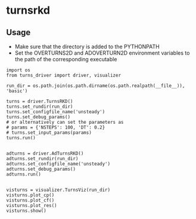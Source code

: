 # turnsrkd

## Usage

- Make sure that the directory is added to the PYTHONPATH
- Set the OVERTURNS2D and ADOVERTURN2D environment variables to the path of the corresponding executable

```
import os
from turns_driver import driver, visualizer

run_dir = os.path.join(os.path.dirname(os.path.realpath(__file__)), 'basic')

turns = driver.TurnsRKD()
turns.set_rundir(run_dir)
turns.set_configfile_name('unsteady')
turns.set_debug_params()
# or alternatively can set the parameters as 
# params = {'NSTEPS': 100, 'DT': 0.2}
# turns.set_input_params(params)
turns.run()


adturns = driver.AdTurnsRKD()
adturns.set_rundir(run_dir)
adturns.set_configfile_name('unsteady')
adturns.set_debug_params()
adturns.run()


visturns = visualizer.TurnsViz(run_dir)
visturns.plot_cp()
visturns.plot_cf()
visturns.plot_res()
visturns.show()
```